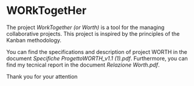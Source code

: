 # WORkTogetHer

The project _WorkTogether (or Worth)_ is a tool for the managing collaborative projects. This project is inspired by the principles of the Kanban methodology. 

You can find the specifications and description of project WORTH in the document _Specifiche ProgettoWORTH_v1.1 (1).pdf_. 
Furthermore, you can find my tecnical report in the document _Relazione Worth.pdf_.

Thank you for your attention
